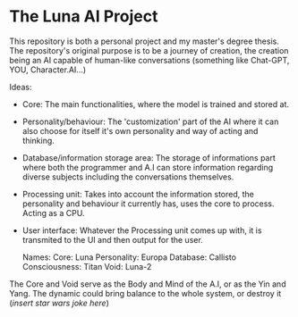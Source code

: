 # The Luna AI Project
This repository is both a personal project and my master's degree thesis. <br>
The repository's original purpose is to be a journey of creation, the creation being an AI capable of human-like conversations (something like Chat-GPT, YOU, Character.AI...)<br>


Ideas: 
- Core: The main functionalities, where the model is trained and stored at. 
- Personality/behaviour: The 'customization' part of the AI where it can also choose for itself it's own personality and way of acting and thinking.
- Database/information storage area: The storage of informations part where both the programmer and A.I can store information regarding diverse subjects including the conversations themselves.
- Processing unit: Takes into account the information stored, the personality and behaviour it currently has, uses the core to process. Acting as a CPU.
- User interface: Whatever the Processing unit comes up with, it is transmited to the UI and then output for the user.


  Names:
Core: Luna
Personality: Europa
Database: Callisto
Consciousness: Titan
Void: Luna-2

The Core and Void serve as the Body and Mind of the A.I, or as the Yin and Yang. The dynamic could bring balance to the whole system, or destroy it (*insert star wars joke here*)
